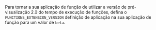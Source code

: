 
Para tornar a sua aplicação de função de utilizar a versão de pré-visualização 2.0 do tempo de execução de funções, defina o `FUNCTIONS_EXTENSION_VERSION` definição de aplicação na sua aplicação de função para um valor de `beta`.